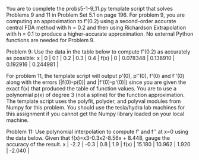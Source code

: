 You are to complete the probs5-1-9_11.py template script that solves Problems 9 and 11 in Problem Set 5.1 on page 196.  For problem 9, you are computing an approximation to f'(0.2) using a second-order accurate central FDA method with h = 0.2 and then using Richardson Extrapolation with h = 0.1 to produce a higher-accurate approximation.  No external Python functions are needed for Problem 9.

Problem 9: Use the data in the table below to compute f'(0.2) as accurately as possible:
x    |	0  |	0.1 	  | 0.2      |	0.3       |	0.4      |
f(x) |	0  |	0.078348  |	0.138910 |	0.192916  |	0.244981 |

 

For problem 11, the template script will output  p'(0), p''(0), f'(0) and f''(0) along with the errors (|f(0)-p(0)| and |f'(0)-p'(0)|) since you are given the exact f(x) that produced the table of function values.  You are to use a polynomial p(x) of degree 3 (not a spline) for the function approximation.  The template script uses the polyfit, polyder, and polyval modules from Numpy for this problem.  You should use the tesla/hydra lab machines for this assignment if you cannot get the Numpy library loaded on your local machine.

Problem 11: Use polynomial interpolation to compute f' and f'' at x=0 using the data below.  Given that f(x)=x3-0.3x2-8.56x + 8.448, gauge the accuracy of the result.
x    |	-2.2    | -0.3   | 	0.8    | 1.9     |
f(x) |	15.180 	| 10.962 |	1.920  | -2.040  |